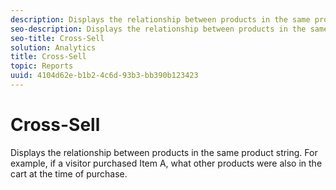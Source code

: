 ```yaml
---
description: Displays the relationship between products in the same product string. For example, if a visitor purchased Item A, what other products were also in the cart at the time of purchase.
seo-description: Displays the relationship between products in the same product string. For example, if a visitor purchased Item A, what other products were also in the cart at the time of purchase.
seo-title: Cross-Sell
solution: Analytics
title: Cross-Sell
topic: Reports
uuid: 4104d62e-b1b2-4c6d-93b3-bb390b123423
---
```


# Cross-Sell

Displays the relationship between products in the same product string. For example, if a visitor purchased Item A, what other products were also in the cart at the time of purchase.

